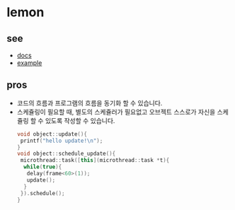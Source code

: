 lemon
====

see
----
  * [docs](doc/)
  * [example](example/)

pros
----
* 코드의 흐름과 프로그램의 흐름을 동기화 할 수 있습니다.
* 스케쥴링이 필요할 때, 별도의 스케쥴러가 필요없고 오브젝트 스스로가 자신을 스케쥴링 할 수 있도록 작성할 수 있습니다.
  ```C++
  void object::update(){
   printf("hello update!\n");
  }
  void object::schedule_update(){
   microthread::task([this](microthread::task *t){
    while(true){
     delay(frame<60>(1));
     update();
    }
   }).schedule();
  }
  ```
